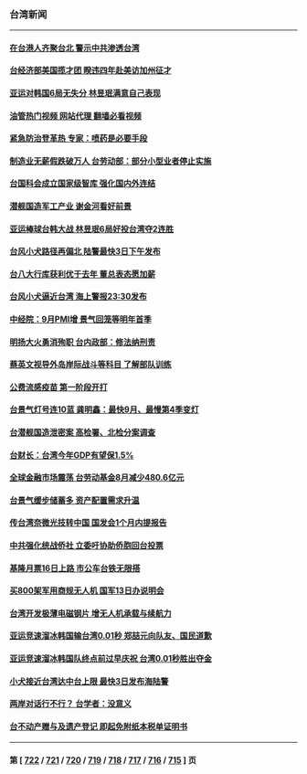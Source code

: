 ### 台湾新闻
---
#### [在台港人齐聚台北 警示中共渗透台湾](../../pages/ncid1349361/n14086663.md?10030045) 
#### [台经济部美国揽才团 睽违四年赴美访加州征才](../../pages/ncid1349361/n14086657.md?10030045) 
#### [亚运对韩国6局无失分 林昱珉满意自己表现](../../pages/ncid1349361/n14086728.md?10030045) 
#### [油管热门视频 网站代理 翻墙必看视频](http://138.2.39.72:81/youtube.html?epic-marker?10030045)
#### [紧急防治登革热 专家：喷药是必要手段](../../pages/ncid1349361/n14086648.md?10030045) 
#### [制造业无薪假跌破万人 台劳动部：部分小型业者停止实施](../../pages/ncid1349361/n14086652.md?10030045) 
#### [台国科会成立国家级智库 强化国内外连结](../../pages/ncid1349361/n14086650.md?10030045) 
#### [潜舰国造军工产业 谢金河看好前景](../../pages/ncid1349361/n14086618.md?10030045) 
#### [亚运棒球台韩大战 林昱珉6局好投台湾夺2连胜](../../pages/ncid1349361/n14086690.md?10030045) 
#### [台风小犬路径再偏北 陆警最快3日下午发布](../../pages/ncid1349361/n14086646.md?10030045) 
#### [台八大行库获利优于去年 董总表态愿加薪](../../pages/ncid1349361/n14086655.md?10030045) 
#### [台风小犬逼近台湾 海上警报23:30发布](../../pages/ncid1349361/n14086658.md?10030045) 
#### [中经院：9月PMI增 景气回笼等明年首季](../../pages/ncid1349361/n14086620.md?10030045) 
#### [明扬大火勇消殉职 台内政部：修法纳刑责](../../pages/ncid1349361/n14086623.md?10030045) 
#### [蔡英文视导外岛岸际战斗等科目 了解部队训练](../../pages/ncid1349361/n14086556.md?10030045) 
#### [公费流感疫苗 第一阶段开打](../../pages/ncid1349361/n14086626.md?10030045) 
#### [台景气灯号连10蓝 龚明鑫：最快9月、最慢第4季变灯](../../pages/ncid1349361/n14086615.md?10030045) 
#### [台潜舰国造泄密案  高检署、北检分案调查](../../pages/ncid1349361/n14086629.md?10030045) 
#### [台财长：台湾今年GDP有望保1.5%](../../pages/ncid1349361/n14086634.md?10030045) 
#### [全球金融市场震荡 台劳动基金8月减少480.6亿元](../../pages/ncid1349361/n14086636.md?10030045) 
#### [台景气缓步储蓄多 资产配置需求升温](../../pages/ncid1349361/n14086637.md?10030045) 
#### [传台湾奈微光技转中国 国发会1个月内提报告](../../pages/ncid1349361/n14086561.md?10030045) 
#### [中共强化统战侨社 立委吁协助侨胞回台投票](../../pages/ncid1349361/n14086560.md?10030045) 
#### [基隆月票16日上路 市公车台铁无限搭](../../pages/ncid1349361/n14086606.md?10030045) 
#### [买800架军用商规无人机 国军13日办说明会](../../pages/ncid1349361/n14086564.md?10030045) 
#### [台湾开发极薄电磁钢片 增无人机承载与续航力](../../pages/ncid1349361/n14086490.md?10030045) 
#### [亚运竞速溜冰韩国输台湾0.01秒 郑喆元向队友、国民道歉](../../pages/ncid1349361/n14086495.md?10030045) 
#### [亚运竞速溜冰韩国队终点前过早庆祝 台湾0.01秒胜出夺金](../../pages/ncid1349361/n14086369.md?10030045) 
#### [小犬接近台湾达中台上限 最快3日发布海陆警](../../pages/ncid1349361/n14086340.md?10030045) 
#### [两岸对话行不行？ 台学者：没意义](../../pages/ncid1349361/n14085935.md?10030045) 
#### [台不动产赠与及遗产登记 即起免附纸本税单证明书](../../pages/ncid1349361/n14085978.md?10030045) 

---
#### 第 [ [722](./722.md?10030045) / [721](./721.md?10030045) / [720](./720.md?10030045) / [719](./719.md?10030045) / [718](./718.md?10030045) / [717](./717.md?10030045) / [716](./716.md?10030045) / [715](./715.md?10030045) ] 页
